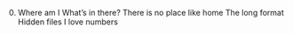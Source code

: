 0. Where am I
 What’s in there?
There is no place like home
The long format
Hidden files
I love numbers
